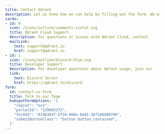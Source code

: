 ```yaml
---
title: Contact Qdrant
description: Let us know how we can help by filling out the form. We will respond within 48 business hours.
cards:
- id: 0
  icon: /icons/outline/comments-violet.svg
  title: Qdrant Cloud Support
  description: For questions or issues with Qdrant Cloud, contact
  mailLink: 
    text: support@qdrant.io
    href: support@qdrant.io
- id: 1
  icon: /icons/outline/discord-blue.svg
  title: Developer Support
  description: For developer questions about Qdrant usage, join our
  link: 
    text: Discord Server
    href: https://qdrant.to/discord
form:
  id: contact-us-form
  title: Talk to our Team
  hubspotFormOptions: '{
    "region": "eu1",
    "portalId": "139603372",
    "formId": "814b303f-2f24-460a-8a81-367146d98786",
    "submitButtonClass": "button button_contained",
  }'
---
```


